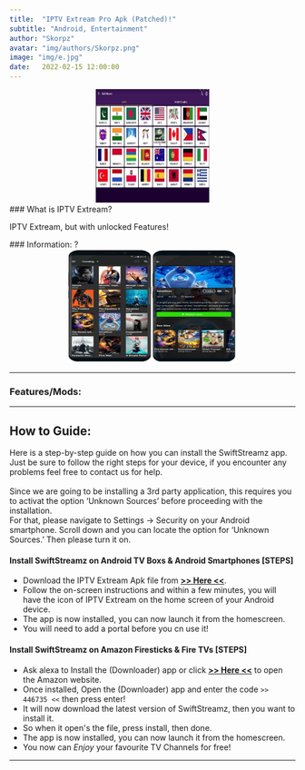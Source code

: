 ```yaml
---
title:  "IPTV Extream Pro Apk (Patched)!"
subtitle: "Android, Entertainment"
author: "Skorpz"
avatar: "img/authors/Skorpz.png"
image: "img/e.jpg"
date:   2022-02-15 12:00:00
---
```


<div style="text-align: center"><img src="img/post/swift/swift_streamz.jpg" width="200" height="200" /></div>
### What is IPTV Extream?
<p>IPTV Extream, but with unlocked Features!</p>
### Information:
 ?
<div style="text-align: center"><img src="img/post/bingie/Layout-1.png" width="300" height="200" /></div>

---

### Features/Mods:


---

## How to Guide:
<p>Here is a step-by-step guide on how you can install the SwiftStreamz app.
<br>
Just be sure to follow the right steps for your device, if you encounter any problems feel free to contact us for help.
<br>
<br>
Since we are going to be installing a 3rd party application, this requires you to activat the option ‘Unknown Sources’ before proceeding with the installation.
<br>
For that, please navigate to Settings -> Security on your Android smartphone. Scroll down and you can locate the option for ‘Unknown Sources.’ Then please turn it on.
</p>

#### Install SwiftStreamz on Android TV Boxs & Android Smartphones [STEPS]

- Download the IPTV Extream Apk file from [**>> Here <<**]().
- Follow the on-screen instructions and within a few minutes, you will have the icon of IPTV Extream on the home screen of your Android device.
- The app is now installed, you can now launch it from the homescreen.
- You will need to add a portal before you cn use it!

#### Install SwiftStreamz on Amazon Firesticks & Fire TVs [STEPS]

- Ask alexa to Install the (Downloader) app or click [**>> Here <<**](https://amzn.to/3oIIJhM) to open the Amazon website.
- Once installed, Open the (Downloader) app and enter the code `>> 446735 <<` then press enter!
- It will now download the latest version of SwiftStreamz, then you want to install it.
- So when it open's the file, press install, then done.
- The app is now installed, you can now launch it from the homescreen.
- You now can *Enjoy* your favourite TV Channels for free!

---
